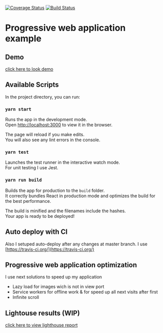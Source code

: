 [![Coverage Status](https://coveralls.io/repos/github/jimbokid/PWA/badge.svg?branch=master)](https://coveralls.io/github/jimbokid/PWA?branch=master)
[![Build Status](https://travis-ci.org/jimbokid/PWA.svg?branch=master)](https://travis-ci.org/jimbokid/PWA)

# Progressive web application example

## Demo
[click here to look demo](https://react-pwa-d4fd9.firebaseapp.com/)

## Available Scripts

In the project directory, you can run:

### `yarn start`

Runs the app in the development mode.<br>
Open [http://localhost:3000](http://localhost:3000) to view it in the browser.

The page will reload if you make edits.<br>
You will also see any lint errors in the console.

### `yarn test`

Launches the test runner in the interactive watch mode.<br>
For unit testing I use Jest.

### `yarn run build`

Builds the app for production to the `build` folder.<br>
It correctly bundles React in production mode and optimizes the build for the best performance.

The build is minified and the filenames include the hashes.<br>
Your app is ready to be deployed!

## Auto deploy with CI

Also I setuped auto-deploy after any changes at master branch.
I use [https://travis-ci.org/](https://travis-ci.org/)

## Progressive web application optimization

I use next solutions to speed up my application
- Lazy load for images wich is not in view port
- Service workers for offline work & for speed up all next visits after first
- Infinite scroll

## Lightouse results (WIP)
[click here to view lighthouse report](https://googlechrome.github.io/lighthouse/viewer/?gist=d133973a0fd70c377be07f0914abe76e)

